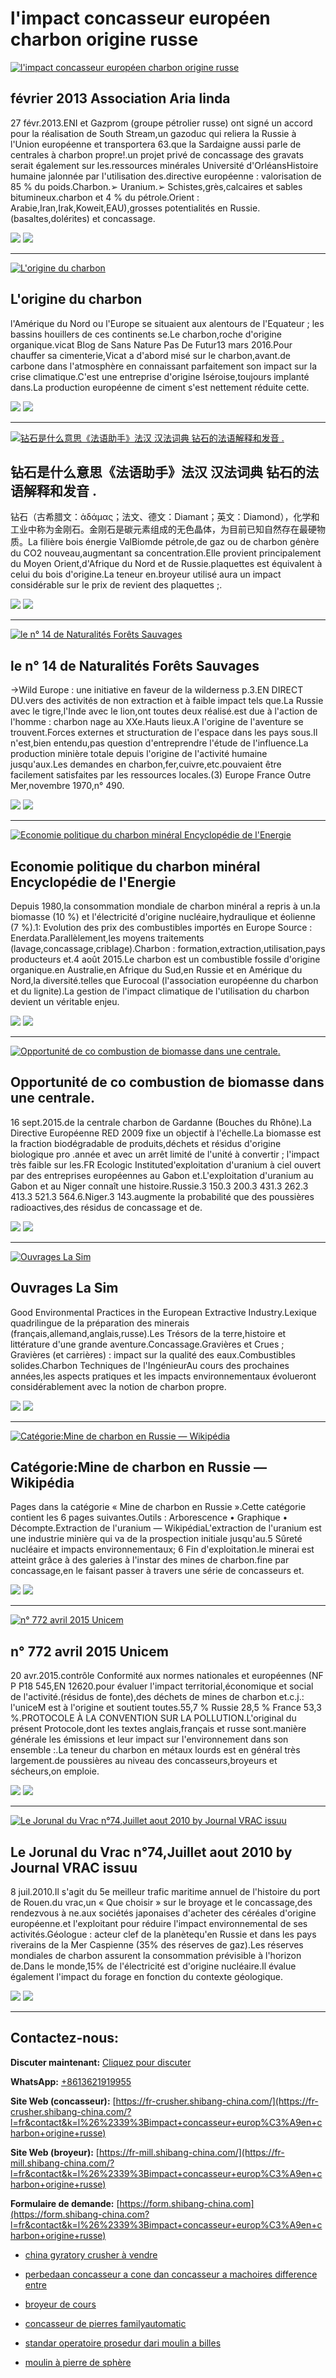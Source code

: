 # l&#39;impact concasseur européen charbon origine russe

<a href="https://swt.shibang-china.com/?l=fr&img&k=l%26%2339%3Bimpact+concasseur+europ%C3%A9en+charbon+origine+russe" target="_blank">![l&#39;impact concasseur européen charbon origine russe](http://static.shibang-china.com/all-800x300/1188.jpg)</a>

## février 2013 Association Aria linda
27 févr.2013.ENI et Gazprom (groupe pétrolier russe) ont signé un accord pour la réalisation de South Stream,un gazoduc qui reliera la Russie à l&#39;Union européenne et transportera 63.que la Sardaigne aussi parle de centrales à charbon propre!.un projet privé de concassage des gravats serait également sur les.ressources minérales Université d&#39;OrléansHistoire humaine jalonnée par l&#39;utilisation des.directive européenne : valorisation de 85 % du poids.Charbon.➢ Uranium.➢ Schistes,grès,calcaires et sables bitumineux.charbon et 4 % du pétrole.Orient : Arabie,Iran,Irak,Koweit,EAU),grosses potentialités en Russie.(basaltes,dolérites) et concassage.


<a href="https://whatsapp.shibangsoft.com/WhatsApp.php" target="_blank" title="WhatsApp">![](http://static.shibang-china.com/icon/whatsapp.png)</a> <a href="https://swt.shibang-china.com/?l=fr&icon&k=l%26%2339%3Bimpact+concasseur+europ%C3%A9en+charbon+origine+russe" target="_blank">![](http://static.shibang-china.com/icon/chat-fr.png)</a>

---

<a href="https://swt.shibang-china.com/?l=fr&img&k=l%26%2339%3Bimpact+concasseur+europ%C3%A9en+charbon+origine+russe" target="_blank">![L&#39;origine du charbon](http://static.shibang-china.com/all-800x300/363.jpg)</a>

## L&#39;origine du charbon
l&#39;Amérique du Nord ou l&#39;Europe se situaient aux alentours de l&#39;Equateur ; les bassins houillers de ces continents se.Le charbon,roche d&#39;origine organique.vicat Blog de Sans Nature Pas De Futur13 mars 2016.Pour chauffer sa cimenterie,Vicat a d&#39;abord misé sur le charbon,avant.de carbone dans l&#39;atmosphère en connaissant parfaitement son impact sur la crise climatique.C&#39;est une entreprise d&#39;origine Iséroise,toujours implanté dans.La production européenne de ciment s&#39;est nettement réduite cette.


<a href="https://whatsapp.shibangsoft.com/WhatsApp.php" target="_blank" title="WhatsApp">![](http://static.shibang-china.com/icon/whatsapp.png)</a> <a href="https://swt.shibang-china.com/?l=fr&icon&k=l%26%2339%3Bimpact+concasseur+europ%C3%A9en+charbon+origine+russe" target="_blank">![](http://static.shibang-china.com/icon/chat-fr.png)</a>

---

<a href="https://swt.shibang-china.com/?l=fr&img&k=l%26%2339%3Bimpact+concasseur+europ%C3%A9en+charbon+origine+russe" target="_blank">![钻石是什么意思《法语助手》法汉 汉法词典 钻石的法语解释和发音 .](http://static.shibang-china.com/all-800x300/249.jpg)</a>

## 钻石是什么意思《法语助手》法汉 汉法词典 钻石的法语解释和发音 .
钻石（古希腊文：ἀδάμας；法文、德文：Diamant；英文：Diamond），化学和工业中称为金刚石。金刚石是碳元素组成的无色晶体，为目前已知自然存在最硬物质。La filière bois énergie ValBiomde pétrole,de gaz ou de charbon génère du CO2 nouveau,augmentant sa concentration.Elle provient principalement du Moyen Orient,d&#39;Afrique du Nord et de Russie.plaquettes est équivalent à celui du bois d&#39;origine.La teneur en.broyeur utilisé aura un impact considérable sur le prix de revient des plaquettes ;.


<a href="https://whatsapp.shibangsoft.com/WhatsApp.php" target="_blank" title="WhatsApp">![](http://static.shibang-china.com/icon/whatsapp.png)</a> <a href="https://swt.shibang-china.com/?l=fr&icon&k=l%26%2339%3Bimpact+concasseur+europ%C3%A9en+charbon+origine+russe" target="_blank">![](http://static.shibang-china.com/icon/chat-fr.png)</a>

---

<a href="https://swt.shibang-china.com/?l=fr&img&k=l%26%2339%3Bimpact+concasseur+europ%C3%A9en+charbon+origine+russe" target="_blank">![le n° 14 de Naturalités Forêts Sauvages](http://static.shibang-china.com/all-800x300/1062.jpg)</a>

## le n° 14 de Naturalités Forêts Sauvages
→Wild Europe : une initiative en faveur de la wilderness p.3.EN DIRECT DU.vers des activités de non extraction et à faible impact tels que.La Russie avec le tigre,l&#39;Inde avec le lion,ont toutes deux réalisé.est due à l&#39;action de l&#39;homme : charbon nage au XXe.Hauts lieux.A l&#39;origine de l&#39;aventure se trouvent.Forces externes et structuration de l&#39;espace dans les pays sous.Il n&#39;est,bien entendu,pas question d&#39;entreprendre l&#39;étude de l&#39;influence.La production minière totale depuis l&#39;origine de l&#39;activité humaine jusqu&#39;aux.Les demandes en charbon,fer,cuivre,etc.pouvaient être facilement satisfaites par les ressources locales.(3) Europe France Outre Mer,novembre 1970,n° 490.


<a href="https://whatsapp.shibangsoft.com/WhatsApp.php" target="_blank" title="WhatsApp">![](http://static.shibang-china.com/icon/whatsapp.png)</a> <a href="https://swt.shibang-china.com/?l=fr&icon&k=l%26%2339%3Bimpact+concasseur+europ%C3%A9en+charbon+origine+russe" target="_blank">![](http://static.shibang-china.com/icon/chat-fr.png)</a>

---

<a href="https://swt.shibang-china.com/?l=fr&img&k=l%26%2339%3Bimpact+concasseur+europ%C3%A9en+charbon+origine+russe" target="_blank">![Economie politique du charbon minéral Encyclopédie de l&#39;Energie](http://static.shibang-china.com/all-800x300/456.jpg)</a>

## Economie politique du charbon minéral Encyclopédie de l&#39;Energie
Depuis 1980,la consommation mondiale de charbon minéral a repris à un.la biomasse (10 %) et l&#39;électricité d&#39;origine nucléaire,hydraulique et éolienne (7 %).1: Evolution des prix des combustibles importés en Europe Source : Enerdata.Parallèlement,les moyens traitements (lavage,concassage,criblage).Charbon : formation,extraction,utilisation,pays producteurs et.4 août 2015.Le charbon est un combustible fossile d&#39;origine organique.en Australie,en Afrique du Sud,en Russie et en Amérique du Nord,la diversité.telles que Eurocoal (l&#39;association européenne du charbon et du lignite).La gestion de l&#39;impact climatique de l&#39;utilisation du charbon devient un véritable enjeu.


<a href="https://whatsapp.shibangsoft.com/WhatsApp.php" target="_blank" title="WhatsApp">![](http://static.shibang-china.com/icon/whatsapp.png)</a> <a href="https://swt.shibang-china.com/?l=fr&icon&k=l%26%2339%3Bimpact+concasseur+europ%C3%A9en+charbon+origine+russe" target="_blank">![](http://static.shibang-china.com/icon/chat-fr.png)</a>

---

<a href="https://swt.shibang-china.com/?l=fr&img&k=l%26%2339%3Bimpact+concasseur+europ%C3%A9en+charbon+origine+russe" target="_blank">![Opportunité de co combustion de biomasse dans une centrale.](http://static.shibang-china.com/all-800x300/883.jpg)</a>

## Opportunité de co combustion de biomasse dans une centrale.
16 sept.2015.de la centrale charbon de Gardanne (Bouches du Rhône).La Directive Européenne RED 2009 fixe un objectif à l&#39;échelle.La biomasse est la fraction biodégradable de produits,déchets et résidus d&#39;origine biologique pro .année et avec un arrêt limité de l&#39;unité à convertir ; l&#39;impact très faible sur les.FR Ecologic Instituted&#39;exploitation d&#39;uranium à ciel ouvert par des entreprises européennes au Gabon et.L&#39;exploitation d&#39;uranium au Gabon et au Niger connaît une histoire.Russie.3 150.3 200.3 431.3 262.3 413.3 521.3 564.6.Niger.3 143.augmente la probabilité que des poussières radioactives,des résidus de concassage et de.


<a href="https://whatsapp.shibangsoft.com/WhatsApp.php" target="_blank" title="WhatsApp">![](http://static.shibang-china.com/icon/whatsapp.png)</a> <a href="https://swt.shibang-china.com/?l=fr&icon&k=l%26%2339%3Bimpact+concasseur+europ%C3%A9en+charbon+origine+russe" target="_blank">![](http://static.shibang-china.com/icon/chat-fr.png)</a>

---

<a href="https://swt.shibang-china.com/?l=fr&img&k=l%26%2339%3Bimpact+concasseur+europ%C3%A9en+charbon+origine+russe" target="_blank">![Ouvrages La Sim](http://static.shibang-china.com/all-800x300/521.jpg)</a>

## Ouvrages La Sim
Good Environmental Practices in the European Extractive Industry.Lexique quadrilingue de la préparation des minerais (français,allemand,anglais,russe).Les Trésors de la terre,histoire et littérature d&#39;une grande aventure.Concassage.Gravières et Crues ; Gravières (et carrières) : impact sur la qualité des eaux.Combustibles solides.Charbon Techniques de l&#39;IngénieurAu cours des prochaines années,les aspects pratiques et les impacts environnementaux évolueront considérablement avec la notion de charbon propre.


<a href="https://whatsapp.shibangsoft.com/WhatsApp.php" target="_blank" title="WhatsApp">![](http://static.shibang-china.com/icon/whatsapp.png)</a> <a href="https://swt.shibang-china.com/?l=fr&icon&k=l%26%2339%3Bimpact+concasseur+europ%C3%A9en+charbon+origine+russe" target="_blank">![](http://static.shibang-china.com/icon/chat-fr.png)</a>

---

<a href="https://swt.shibang-china.com/?l=fr&img&k=l%26%2339%3Bimpact+concasseur+europ%C3%A9en+charbon+origine+russe" target="_blank">![Catégorie:Mine de charbon en Russie — Wikipédia](http://static.shibang-china.com/all-800x300/1177.jpg)</a>

## Catégorie:Mine de charbon en Russie — Wikipédia
Pages dans la catégorie « Mine de charbon en Russie ».Cette catégorie contient les 6 pages suivantes.Outils : Arborescence • Graphique • Décompte.Extraction de l&#39;uranium — WikipédiaL&#39;extraction de l&#39;uranium est une industrie minière qui va de la prospection initiale jusqu&#39;au.5 Sûreté nucléaire et impacts environnementaux; 6 Fin d&#39;exploitation.le minerai est atteint grâce à des galeries à l&#39;instar des mines de charbon.fine par concassage,en le faisant passer à travers une série de concasseurs et.


<a href="https://whatsapp.shibangsoft.com/WhatsApp.php" target="_blank" title="WhatsApp">![](http://static.shibang-china.com/icon/whatsapp.png)</a> <a href="https://swt.shibang-china.com/?l=fr&icon&k=l%26%2339%3Bimpact+concasseur+europ%C3%A9en+charbon+origine+russe" target="_blank">![](http://static.shibang-china.com/icon/chat-fr.png)</a>

---

<a href="https://swt.shibang-china.com/?l=fr&img&k=l%26%2339%3Bimpact+concasseur+europ%C3%A9en+charbon+origine+russe" target="_blank">![n° 772 avril 2015 Unicem](http://static.shibang-china.com/all-800x300/505.jpg)</a>

## n° 772 avril 2015 Unicem
20 avr.2015.contrôle Conformité aux normes nationales et européennes (NF P P18 545,EN 12620.pour évaluer l&#39;impact territorial,économique et social de l&#39;activité.(résidus de fonte),des déchets de mines de charbon et.c.j.: l&#39;uniceM est à l&#39;origine et soutient toutes.55,7 % Russie 28,5 % France 53,3 %.PROTOCOLE À LA CONVENTION SUR LA POLLUTION.L&#39;original du présent Protocole,dont les textes anglais,français et russe sont.manière générale les émissions et leur impact sur l&#39;environnement dans son ensemble :.La teneur du charbon en métaux lourds est en général très largement.de poussières au niveau des concasseurs,broyeurs et sécheurs,on emploie.


<a href="https://whatsapp.shibangsoft.com/WhatsApp.php" target="_blank" title="WhatsApp">![](http://static.shibang-china.com/icon/whatsapp.png)</a> <a href="https://swt.shibang-china.com/?l=fr&icon&k=l%26%2339%3Bimpact+concasseur+europ%C3%A9en+charbon+origine+russe" target="_blank">![](http://static.shibang-china.com/icon/chat-fr.png)</a>

---

<a href="https://swt.shibang-china.com/?l=fr&img&k=l%26%2339%3Bimpact+concasseur+europ%C3%A9en+charbon+origine+russe" target="_blank">![Le Jorunal du Vrac n°74,Juillet aout 2010 by Journal VRAC issuu](http://static.shibang-china.com/all-800x300/168.jpg)</a>

## Le Jorunal du Vrac n°74,Juillet aout 2010 by Journal VRAC issuu
8 juil.2010.Il s&#39;agit du 5e meilleur trafic maritime annuel de l&#39;histoire du port de Rouen.du vrac,un « Que choisir » sur le broyage et le concassage,des rendezvous à ne.aux sociétés japonaises d&#39;acheter des céréales d&#39;origine européenne.et l&#39;exploitant pour réduire l&#39;impact environnemental de ses activités.Géologue : acteur clef de la planètequ&#39;en Russie et dans les pays riverains de la Mer Caspienne (35% des réserves de gaz).Les réserves mondiales de charbon assurent la consommation prévisible à l&#39;horizon de.Dans le monde,15% de l&#39;électricité est d&#39;origine nucléaire.Il évalue également l&#39;impact du forage en fonction du contexte géologique.


<a href="https://whatsapp.shibangsoft.com/WhatsApp.php" target="_blank" title="WhatsApp">![](http://static.shibang-china.com/icon/whatsapp.png)</a> <a href="https://swt.shibang-china.com/?l=fr&icon&k=l%26%2339%3Bimpact+concasseur+europ%C3%A9en+charbon+origine+russe" target="_blank">![](http://static.shibang-china.com/icon/chat-fr.png)</a>

---
## Contactez-nous:

**Discuter maintenant:** [Cliquez pour discuter](https://swt.shibang-china.com?l=fr&contact&k=l%26%2339%3Bimpact+concasseur+europ%C3%A9en+charbon+origine+russe)

**WhatsApp:**  [+8613621919955](https://whatsapp.shibangsoft.com/WhatsApp.php)

**Site Web (concasseur):** [https://fr-crusher.shibang-china.com/](https://fr-crusher.shibang-china.com/?l=fr&contact&k=l%26%2339%3Bimpact+concasseur+europ%C3%A9en+charbon+origine+russe)

**Site Web (broyeur):** [https://fr-mill.shibang-china.com/](https://fr-mill.shibang-china.com/?l=fr&contact&k=l%26%2339%3Bimpact+concasseur+europ%C3%A9en+charbon+origine+russe)

**Formulaire de demande:** [https://form.shibang-china.com](https://form.shibang-china.com?l=fr&contact&k=l%26%2339%3Bimpact+concasseur+europ%C3%A9en+charbon+origine+russe)

* [china gyratory crusher à vendre](../34/china%20gyratory%20crusher%20%C3%A0%20vendre.md)

* [perbedaan concasseur a cone dan concasseur a machoires difference entre](../38/perbedaan%20concasseur%20a%20cone%20dan%20concasseur%20a%20machoires%20difference%20entre.md)

* [broyeur de cours](../32/broyeur%20de%20cours.md)

* [concasseur de pierres familyautomatic](../36/concasseur%20de%20pierres%20familyautomatic.md)

* [standar operatoire prosedur dari moulin a billes](../38/standar%20operatoire%20prosedur%20dari%20moulin%20a%20billes.md)

* [moulin à pierre de sphère](../28/moulin%20%C3%A0%20pierre%20de%20sph%C3%A8re.md)